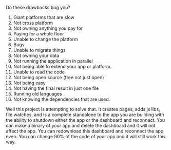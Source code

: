Do these drawbacks bug you?
1. Giant platforms that are slow
2. Not cross platform
3. Not owning anything you pay for
4. Paying for a whole floor
5. Unable to change the platform
6. Bugs
7. Unable to migrate things
8. Not owning your data
9. Not running the application in parallel
10. Not being able to extend your app or platform.
11. Unable to read the code
12. Not being open source (free not just open)
13. Not being easy
14. Not having the final result in just one file
15. Running old languages
16. Not knowing the dependencies that are used.


Well this project is attempting to solve that.  It creates pages, adds js libs, file watches, and is a complete standalone to the app you are building
with the ability to shutdown either the app or the dashboard and reconnect.  You can make a binary of your app and delete the dashboard and it will
not affect the app.  You can redownload this dashboard and reconnect the app even.  You can change 90% of the code of your app and it will still work this way.